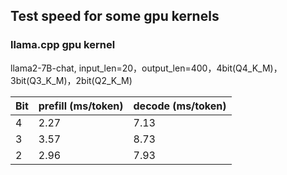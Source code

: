 ## Test speed for some gpu kernels


### llama.cpp gpu kernel

llama2-7B-chat, input_len=20，output_len=400，4bit(Q4_K_M)，3bit(Q3_K_M)，2bit(Q2_K_M)

| Bit         | prefill (ms/token) | decode (ms/token) |
|-------------|--------------------|-------------------|
| 4           | 2.27               | 7.13              |
| 3           | 3.57               | 8.73              |
| 2           | 2.96               | 7.93              |

